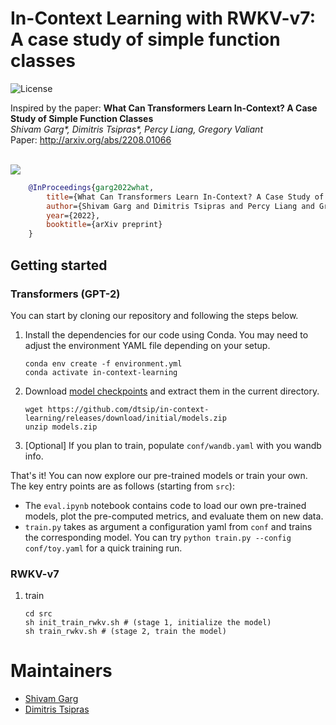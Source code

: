 # In-Context Learning with RWKV-v7: A case study of simple function classes

![License](https://img.shields.io/badge/license-MIT-blue.svg)

Inspired by the paper: **What Can Transformers Learn In-Context? A Case Study of Simple Function Classes** <br>
*Shivam Garg\*, Dimitris Tsipras\*, Percy Liang, Gregory Valiant* <br>
Paper: http://arxiv.org/abs/2208.01066 <br><br>

![](setting.jpg)

``` bibtex
    @InProceedings{garg2022what,
        title={What Can Transformers Learn In-Context? A Case Study of Simple Function Classes},
        author={Shivam Garg and Dimitris Tsipras and Percy Liang and Gregory Valiant},
        year={2022},
        booktitle={arXiv preprint}
    }
```

## Getting started
### Transformers (GPT-2)
You can start by cloning our repository and following the steps below.

1. Install the dependencies for our code using Conda. You may need to adjust the environment YAML file depending on your setup.

    ``` shell
    conda env create -f environment.yml
    conda activate in-context-learning
    ```

2. Download [model checkpoints](https://github.com/dtsip/in-context-learning/releases/download/initial/models.zip) and extract them in the current directory.

    ``` shell
    wget https://github.com/dtsip/in-context-learning/releases/download/initial/models.zip
    unzip models.zip
    ```

3. [Optional] If you plan to train, populate `conf/wandb.yaml` with you wandb info.

That's it! You can now explore our pre-trained models or train your own. The key entry points
are as follows (starting from `src`):
- The `eval.ipynb` notebook contains code to load our own pre-trained models, plot the pre-computed metrics, and evaluate them on new data.
- `train.py` takes as argument a configuration yaml from `conf` and trains the corresponding model. You can try `python train.py --config conf/toy.yaml` for a quick training run.

### RWKV-v7
1. train
    ``` shell
    cd src
    sh init_train_rwkv.sh # (stage 1, initialize the model)
    sh train_rwkv.sh # (stage 2, train the model)
    ```

# Maintainers
* [Shivam Garg](https://cs.stanford.edu/~shivamg/)
* [Dimitris Tsipras](https://dtsipras.com/)
